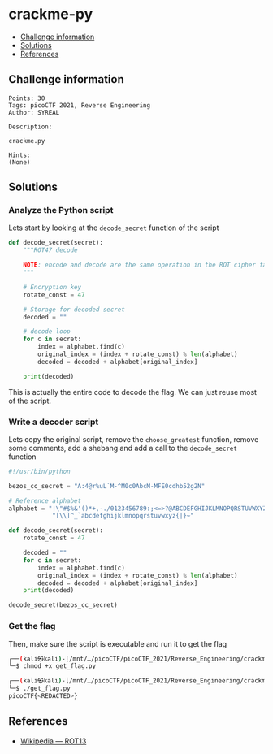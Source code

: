 # crackme-py

- [Challenge information](#challenge-information)
- [Solutions](#solutions)
- [References](#references)

## Challenge information
```
Points: 30
Tags: picoCTF 2021, Reverse Engineering
Author: SYREAL

Description:

crackme.py

Hints:
(None)
```

## Solutions

### Analyze the Python script

Lets start by looking at the `decode_secret` function of the script
```python
def decode_secret(secret):
    """ROT47 decode

    NOTE: encode and decode are the same operation in the ROT cipher family.
    """

    # Encryption key
    rotate_const = 47

    # Storage for decoded secret
    decoded = ""

    # decode loop
    for c in secret:
        index = alphabet.find(c)
        original_index = (index + rotate_const) % len(alphabet)
        decoded = decoded + alphabet[original_index]

    print(decoded)
```

This is actually the entire code to decode the flag. We can just reuse most of the script.

### Write a decoder script

Lets copy the original script, remove the `choose_greatest` function, remove some comments, add a shebang and add a call to the `decode_secret` function
```python
#!/usr/bin/python

bezos_cc_secret = "A:4@r%uL`M-^M0c0AbcM-MFE0cdhb52g2N"

# Reference alphabet
alphabet = "!\"#$%&'()*+,-./0123456789:;<=>?@ABCDEFGHIJKLMNOPQRSTUVWXYZ"+ \
            "[\\]^_`abcdefghijklmnopqrstuvwxyz{|}~"

def decode_secret(secret):
    rotate_const = 47

    decoded = ""
    for c in secret:
        index = alphabet.find(c)
        original_index = (index + rotate_const) % len(alphabet)
        decoded = decoded + alphabet[original_index]
    print(decoded)

decode_secret(bezos_cc_secret)
```

### Get the flag

Then, make sure the script is executable and run it to get the flag
```bash
┌──(kali㉿kali)-[/mnt/…/picoCTF/picoCTF_2021/Reverse_Engineering/crackme-py]
└─$ chmod +x get_flag.py 

┌──(kali㉿kali)-[/mnt/…/picoCTF/picoCTF_2021/Reverse_Engineering/crackme-py]
└─$ ./get_flag.py       
picoCTF{<REDACTED>}
```

## References

- [Wikipedia — ROT13](https://en.wikipedia.org/wiki/ROT13)
